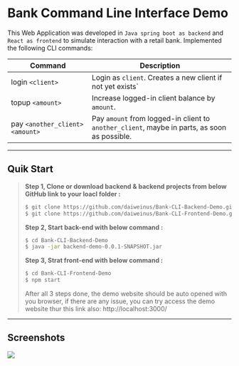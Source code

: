 # Bank Command Line Interface Demo

This Web Application was developed in `Java spring boot as backend` and `React as frontend` to simulate interaction with a retail bank. Implemented the following CLI commands:

| Command                           | Description                                                  |
| --------------------------------- | ------------------------------------------------------------ |
| login `<client>`                  | Login as `client`. Creates a new client if not yet exists`   |
| topup `<amount>`                  | Increase logged-in client balance by `amount`.               |
| pay `<another_client>` `<amount>` | Pay `amount` from logged-in client to `another_client`, maybe in parts, as soon as possible. |



---

## Quik Start

> **Step 1, Clone or download backend & backend projects from below GitHub link to your loacl folder :**
>
> ```bash
> $ git clone https://github.com/daiweinus/Bank-CLI-Backend-Demo.git
> $ git clone https://github.com/daiweinus/Bank-CLI-Frontend-Demo.git
> ```
>
> 
>
> **Step 2, Start back-end with below command :**
>
> ```bash
> $ cd Bank-CLI-Backend-Demo  
> $ java -jar backend-demo-0.0.1-SNAPSHOT.jar 
> ```
>
> 
>
> **Step 3, Strat front-end with below command :**
>
> ```bash
> $ cd Bank-CLI-Frontend-Demo 
> $ npm start
> ```
>
> After all 3 steps done, the demo website should be auto opened with you browser, if there are any issue, you can try access the demo website thur this link also: http://localhost:3000/



---

## Screenshots

![](https://cdn.jsdelivr.net/gh/daiweinus/blog_pictures/202201211138165.png)

